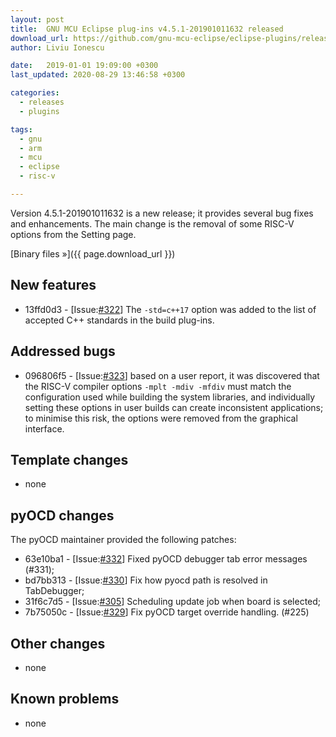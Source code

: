 ```yaml
---
layout: post
title:  GNU MCU Eclipse plug-ins v4.5.1-201901011632 released
download_url: https://github.com/gnu-mcu-eclipse/eclipse-plugins/releases/tag/v4.5.1-201901011632/
author: Liviu Ionescu

date:   2019-01-01 19:09:00 +0300
last_updated: 2020-08-29 13:46:58 +0300

categories:
  - releases
  - plugins

tags:
  - gnu
  - arm
  - mcu
  - eclipse
  - risc-v

---
```


Version 4.5.1-201901011632 is a new release; it provides
several bug fixes and enhancements. The main change is the removal of
some RISC-V options from the Setting page.

[Binary files »]({{ page.download_url }})


## New features

- 13ffd0d3 - [Issue:[#322](https://github.com/gnu-mcu-eclipse/eclipse-plugins/issues/322)]
  The `-std=c++17` option was added to the list of accepted C++ standards
  in the build plug-ins.

## Addressed bugs

- 096806f5 - [Issue:[#323](https://github.com/gnu-mcu-eclipse/eclipse-plugins/issues/323)]
  based on a user report, it was discovered that the RISC-V compiler
  options `-mplt -mdiv -mfdiv` must match the configuration used while
  building the system libraries, and individually setting these options
  in user builds can create inconsistent applications; to minimise this
  risk, the options were removed from the graphical interface.

## Template changes

- none

## pyOCD changes

The pyOCD maintainer provided the following patches:

- 63e10ba1 - [Issue:[#332](https://github.com/gnu-mcu-eclipse/eclipse-plugins/issues/332)]
  Fixed pyOCD debugger tab error messages (#331);
- bd7bb313 - [Issue:[#330](https://github.com/gnu-mcu-eclipse/eclipse-plugins/issues/330)]
  Fix how pyocd path is resolved in TabDebugger;
- 31f6c7d5 - [Issue:[#305](https://github.com/gnu-mcu-eclipse/eclipse-plugins/issues/305)]
  Scheduling update job when board is selected;
- 7b75050c - [Issue:[#329](https://github.com/gnu-mcu-eclipse/eclipse-plugins/issues/329)]
  Fix pyOCD target override handling. (#225)

## Other changes

- none

## Known problems

- none
